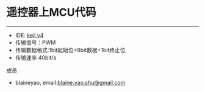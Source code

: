 # 遥控器上MCU代码
***
* IDE: [keil v4](http://www.keil.com/)
* 传输信号：PWM
* 传输数据格式:1bit起始位+8bit数据+1bit终止位
* 传输速率 40bit/s

成员
* blaineyao, email:blaine.yao.shu@gmail.com
